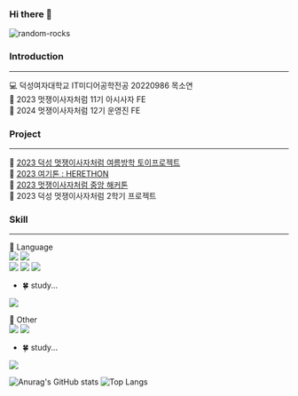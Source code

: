 ### Hi there 👋

![random-rocks](https://user-images.githubusercontent.com/126389940/221411967-84273cc7-0402-4a7a-b4ee-ff57638866ab.gif)

<h3>Introduction</h3> <hr>
💻 덕성여자대학교 IT미디어공학전공 20220986 목소연 <br>
🦁 2023 멋쟁이사자처럼 11기 아시사자 FE <br>
🦁 2024 멋쟁이사자처럼 12기 운영진 FE <br>

<h3>Project</h3> <hr> 
🏃 <a href="https://github.com/toyprj-3/test_1.git">2023 덕성 멋쟁이사자처럼 여름방학 토이프로젝트</a> <br>
🏃 <a href="https://github.com/2023-HERETHON/2023-Herethon-6">2023 여기톤 : HERETHON</a> <br>
🏃 <a href="https://github.com/mogg22/Helpkiosk">2023 멋쟁이사자처럼 중앙 해커톤</a> <br>
🏃 2023 덕성 멋쟁이사자처럼 2학기 프로젝트 

<h3>Skill</h3> <hr>
🎈 Language  <br>
 <img src="https://img.shields.io/badge/c-A8B9CC?style=for-the-badge&logo=c&logoColor=white"> <img src="https://img.shields.io/badge/python-3776AB?style=for-the-badge&logo=python&logoColor=white"> <br>
 <img src="https://img.shields.io/badge/html5-E34F26?style=for-the-badge&logo=html5&logoColor=white"> <img src="https://img.shields.io/badge/css3-1572B6?style=for-the-badge&logo=css3&logoColor=white"> <img src="https://img.shields.io/badge/javascript-F7DF1E?style=for-the-badge&logo=javascript&logoColor=black"> <br>

   - 🍀 study... <br>
 <img src="https://img.shields.io/badge/java-007396?style=for-the-badge&logo=java&logoColor=white"> 

<br>

🍰 Other <br>
  <img src="https://img.shields.io/badge/django-092E20?style=for-the-badge&logo=django&logoColor=white"> <img src="https://img.shields.io/badge/p5.js-%23ED225D.svg?&style=for-the-badge&logo=p5.js&logoColor=white" /> <br>

 - 🍀 study... <br>
  <img src="https://img.shields.io/badge/react-61DAFB?style=for-the-badge&logo=react&logoColor=white">
  
<br>

![Anurag's GitHub stats](https://github-readme-stats.vercel.app/api?username=mogg22&show_icons=true&theme=buefy)
![Top Langs](https://github-readme-stats.vercel.app/api/top-langs/?username=mogg22&layout=compact&theme=buefy)
